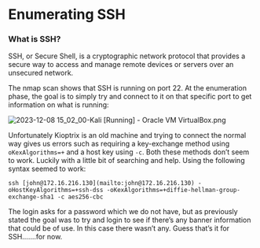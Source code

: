 # Enumerating SSH

### What is SSH?

SSH, or Secure Shell, is a cryptographic network protocol that provides a secure way to access and manage remote devices or servers over an unsecured network.

The nmap scan shows that SSH is running on port 22. At the enumeration phase, the goal is to simply try and connect to it on that specific port to get information on what is running:

![2023-12-08 15_02_00-Kali [Running] - Oracle VM VirtualBox.png](2023-12-08_15_02_00-Kali_Running_-_Oracle_VM_VirtualBox.png)

Unfortunately Kioptrix is an old machine and trying to connect the normal way gives us errors such as requiring a key-exchange method using `oKexAlgorithms=+`  and a host key using `-c`. Both these methods don’t seem to work. Luckily with a little bit of searching and help. Using the following syntax seemed to work:

`ssh [john@172.16.216.130](mailto:john@172.16.216.130) -oHostKeyAlgorithms=+ssh-dss -oKexAlgorithms=+diffie-hellman-group-exchange-sha1 -c aes256-cbc`

The login asks for a password which we do not have, but as previously stated the goal was to try and login to see if there’s any banner information that could be of use. In this case there wasn’t any. Guess that’s it for SSH…….for now.